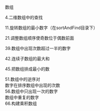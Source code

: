数组

4.二维数组中的查找

11.旋转数组的最小数字（在sortAndFind目录下）	

21.调整数组顺序使奇数位于偶数前面	

39.数组中出现次数超过一半的数字	

42.连续子数组的最大和	

45.把数组排成最小的数	

51.数组中的逆序对	
数字在排序数组中出现的次数	
56.数组中只出现一次的数字	
数组中重复的数字	
66.构建乘积数组	